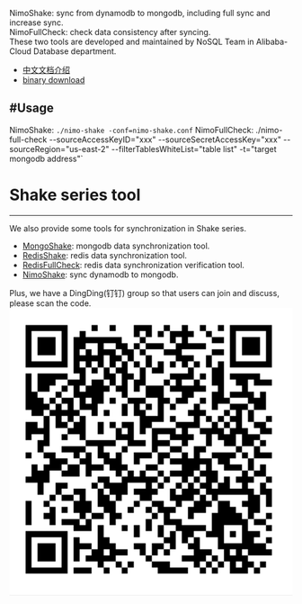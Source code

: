 NimoShake: sync from dynamodb to mongodb, including full sync and increase sync.<br>
NimoFullCheck: check data consistency after syncing.<br>
These two tools are developed and maintained by NoSQL Team in Alibaba-Cloud Database department.<br>

* [中文文档介绍](https://yq.aliyun.com/articles/717439)
* [binary download](https://github.com/alibaba/NimoShake/releases)

#Usage
---
NimoShake:
`./nimo-shake -conf=nimo-shake.conf`
NimoFullCheck:
./nimo-full-check --sourceAccessKeyID="xxx" --sourceSecretAccessKey="xxx" --sourceRegion="us-east-2" --filterTablesWhiteList="table list" -t="target mongodb address"`

# Shake series tool
---
We also provide some tools for synchronization in Shake series.<br>

* [MongoShake](https://github.com/aliyun/MongoShake): mongodb data synchronization tool.
* [RedisShake](https://github.com/aliyun/RedisShake): redis data synchronization tool.
* [RedisFullCheck](https://github.com/aliyun/RedisFullCheck): redis data synchronization verification tool.
* [NimoShake](https://github.com/alibaba/NimoShake): sync dynamodb to mongodb.

Plus, we have a DingDing(钉钉) group so that users can join and discuss, please scan the code.
![DingDing](resources/dingding_group.png)<br>


